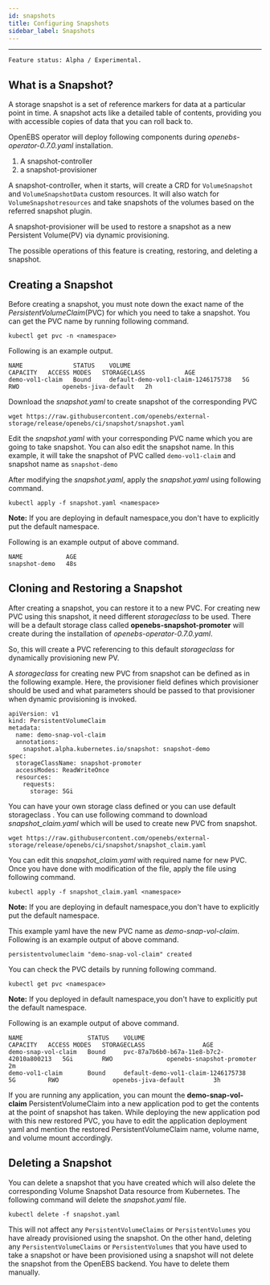 ```yaml
---
id: snapshots
title: Configuring Snapshots
sidebar_label: Snapshots
---
```


------

`Feature status: Alpha / Experimental.`

## What is a Snapshot?

A storage snapshot is a set of reference markers for data at a particular point in time. A snapshot acts like a detailed table of contents, providing you with accessible copies of data that you can roll back to.

OpenEBS operator will deploy following components during *openebs-operator-0.7.0.yaml* installation.

1. A snapshot-controller
2. a snapshot-provisioner

A snapshot-controller, when it starts, will create a CRD for `VolumeSnapshot` and `VolumeSnapshotData` custom resources. It will also watch for `VolumeSnapshotresources` and take snapshots of the volumes based on the referred snapshot plugin.

A snapshot-provisioner will be used to restore a snapshot as a new Persistent Volume(PV) via dynamic provisioning.

The possible operations of this feature is creating, restoring, and deleting a snapshot.

## Creating a Snapshot

Before creating a snapshot, you must note down the exact name of the *PersistentVolumeClaim*(PVC) for which you need to take a snapshot. You can get the PVC name by running following command.

```
kubectl get pvc -n <namespace>
```

Following is an example output.

```
NAME              STATUS    VOLUME                               CAPACITY   ACCESS MODES   STORAGECLASS           AGE
demo-vol1-claim   Bound     default-demo-vol1-claim-1246175738   5G         RWO            openebs-jiva-default   2h
```

Download the *snapshot.yaml* to create snapshot of the corresponding PVC

```
wget https://raw.githubusercontent.com/openebs/external-storage/release/openebs/ci/snapshot/snapshot.yaml
```

Edit the *snapshot.yaml* with your corresponding PVC name which you are going to take snapshot. You can also edit the snapshot name. In this example, it will take the snapshot of PVC called `demo-vol1-claim` and snapshot name as `snapshot-demo`

After modifying the *snapshot.yaml*, apply the *snapshot.yaml* using following command.

```
kubectl apply -f snapshot.yaml <namespace>
```

**Note:** If you are deploying in default namespace,you don't have to explicitly put the default namespace.

Following is an example output of above command.

```
NAME            AGE
snapshot-demo   48s
```

## Cloning and Restoring a Snapshot

After creating a snapshot, you can restore it to a new PVC. For creating new PVC using this snapshot, it need different *storageclass* to be used. There will be a default storage class called **openebs-snapshot-promoter** will create during the installation of *openebs-operator-0.7.0.yaml*.

So, this will create a PVC referencing to this default  *storageclass* for dynamically provisioning new PV.

A *storageclass*  for creating new PVC from snapshot can be defined as in the following example. Here, the provisioner field defines which provisioner should be used and what parameters should be passed to that provisioner when dynamic provisioning is invoked.

```
apiVersion: v1
kind: PersistentVolumeClaim
metadata:
  name: demo-snap-vol-claim
  annotations:
    snapshot.alpha.kubernetes.io/snapshot: snapshot-demo
spec:
  storageClassName: snapshot-promoter
  accessModes: ReadWriteOnce
  resources:
    requests:
      storage: 5Gi
```

You can have your own storage class defined or you can use default storageclass . You can use following command to download *snapshot_claim.yaml* which will be used to create new PVC from snapshot.

```
wget https://raw.githubusercontent.com/openebs/external-storage/release/openebs/ci/snapshot/snapshot_claim.yaml
```

You can edit this *snapshot_claim.yaml* with required name for new PVC. Once you have done with modification of the file, apply the file using following command.

```
kubectl apply -f snapshot_claim.yaml <namespace>
```

**Note:** If you are deploying in default namespace,you don't have to explicitly put the default namespace.

This example yaml have the new PVC name as *demo-snap-vol-claim*.  Following is an example output of above command.

```
persistentvolumeclaim "demo-snap-vol-claim" created
```

You can check the PVC details by running following command.

```
kubectl get pvc <namespace>
```

**Note:** If you deployed in default namespace,you don't have to explicitly put the default namespace.

Following is an example output of above command.

```
NAME                  STATUS    VOLUME                                     CAPACITY   ACCESS MODES   STORAGECLASS                AGE
demo-snap-vol-claim   Bound     pvc-87a7b6b0-b67a-11e8-b7c2-42010a800213   5Gi        RWO            	openebs-snapshot-promoter   2m
demo-vol1-claim       Bound     default-demo-vol1-claim-1246175738         5G         RWO            	openebs-jiva-default        3h
```

If you are running any application, you can  mount the **demo-snap-vol-claim** PersistentVolumeClaim into a new application pod to get the contents at the point of snapshot has taken. While deploying the new application pod with this new restored PVC, you have to edit the application deployment yaml and mention the restored PersistentVolumeClaim name, volume name, and volume mount accordingly.

## Deleting a Snapshot

You can delete a snapshot that you have created which will also delete the corresponding Volume Snapshot Data resource from Kubernetes. The following command will delete the *snapshot.yaml* file.

```
kubectl delete -f snapshot.yaml
```

This will not affect any `PersistentVolumeClaims` or `PersistentVolumes` you have already provisioned using the snapshot. On the other hand, deleting any `PersistentVolumeClaims` or `PersistentVolumes` that you have used to take a snapshot or have been provisioned using a snapshot will not delete the snapshot from the OpenEBS backend. You have to delete them manually.


<!-- Hotjar Tracking Code for https://docs.openebs.io -->
<script>
   (function(h,o,t,j,a,r){
       h.hj=h.hj||function(){(h.hj.q=h.hj.q||[]).push(arguments)};
       h._hjSettings={hjid:785693,hjsv:6};
       a=o.getElementsByTagName('head')[0];
       r=o.createElement('script');r.async=1;
       r.src=t+h._hjSettings.hjid+j+h._hjSettings.hjsv;
       a.appendChild(r);
   })(window,document,'https://static.hotjar.com/c/hotjar-','.js?sv=');
</script>
